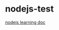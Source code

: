 # nodejs-test
[nodejs learning doc](https://app.yinxiang.com/fx/d22583b9-bf02-439e-a544-c8cdc1719cef)
